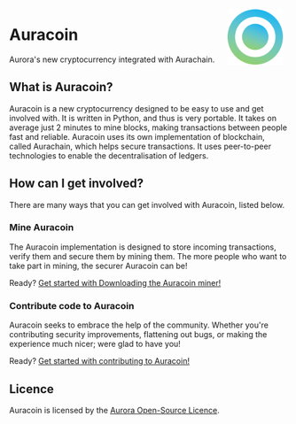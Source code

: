 <img src="docs/logo.png" height="100" align="right" style="float: right; margin: 10px;">

# Auracoin
Aurora's new cryptocurrency integrated with Aurachain.

## What is Auracoin?
Auracoin is a new cryptocurrency designed to be easy to use and get involved
with. It is written in Python, and thus is very portable. It takes on average
just 2 minutes to mine blocks, making transactions between people fast and
reliable. Auracoin uses its own implementation of blockchain, called Aurachain,
which helps secure transactions. It uses peer-to-peer technologies to enable the
decentralisation of ledgers.

## How can I get involved?
There are many ways that you can get involved with Auracoin, listed below.

### Mine Auracoin
The Auracoin implementation is designed to store incoming transactions, verify
them and secure them by mining them. The more people who want to take part in
mining, the securer Auracoin can be!

Ready? [Get started with Downloading the Auracoin miner!](docs/download.md)

### Contribute code to Auracoin
Auracoin seeks to embrace the help of the community. Whether you're contributing
security improvements, flattening out bugs, or making the experience much nicer;
were glad to have you!

Ready? [Get started with contributing to Auracoin!](docs/contribute.md)

## Licence
Auracoin is licensed by the [Aurora Open-Source Licence](LICENCE.md).